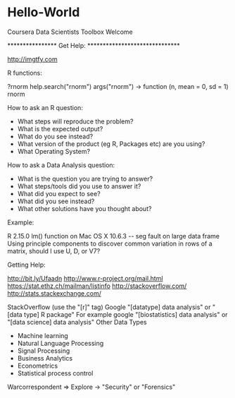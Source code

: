 # Hello-World
Coursera Data Scientists Toolbox Welcome

****************  Get Help: ******************************   

http://imgtfy.com

R functions:

?rnorm
help.search("rnorm")
args("rnorm")  -> function (n, mean = 0, sd = 1)
rnorm

How to ask an R question:
* What steps will reproduce the problem?
* What is the expected output?
* What do you see instead?
* What version of the product (eg R, Packages etc) are you using?
* What Operating System?

How to ask a Data Analysis question:
* What is the question you are trying to answer?
* What steps/tools did you use to answer it?
* What did you expect to see?
* What did you see instead?
* What other solutions have you thought about?

Example:

R 2.15.0 lm() function on Mac OS X 10.6.3 -- seg fault on large data frame
Using principle components to discover common variation in rows of a matrix, should I use U, D, or V7?

Getting Help:

http://bit.ly/Ufaadn
http://www.r-project.org/mail.html
https://stat.ethz.ch/mailman/listinfo
http://stackoverflow.com/
http://stats.stackexchange.com/

StackOverflow (use the "[r]" tag)
Google "[datatype] data analysis" or "[data type] R package"
For example google "[biostatistics] data analysis" or "[data science] data analysis"
Other Data Types
* Machine learning
* Natural Language Processing
* Signal Processing
* Business Analytics 
* Econometrics
* Statistical process control

Warcorrespondent => Explore ->  "Security" or "Forensics"
